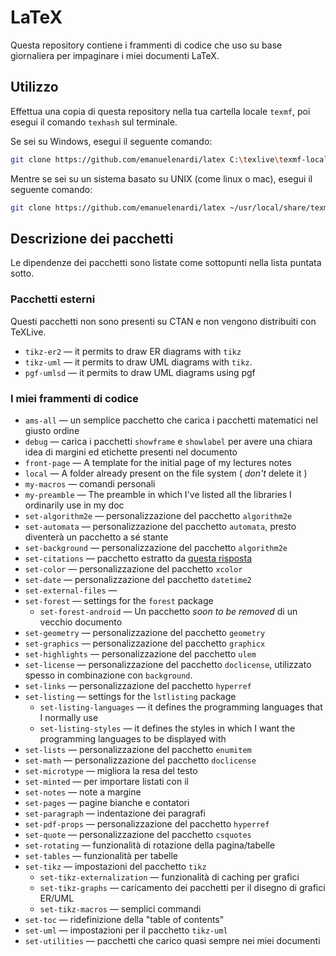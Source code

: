 # LaTeX

Questa repository contiene i frammenti di codice che uso su base giornaliera per impaginare i miei documenti LaTeX.
<!-- This repository contains the libraries that I use on daily basis to typesetting my TeX based documents. -->

## Utilizzo

Effettua una copia di questa repository nella tua cartella locale `texmf`, poi esegui il comando `texhash` sul terminale.
<!-- Clone this repo in your local `texmf` folder , then run `texhash` command on a terminal. -->

Se sei su Windows, esegui il seguente comando:
<!-- If you are on a Windows system run the following: -->
```bash
git clone https://github.com/emanuelenardi/latex C:\texlive\texmf-local\tex && texhash
```

Mentre se sei su un sistema basato su UNIX (come linux o mac), esegui il seguente comando:
<!-- While if you're on UNIX based system (like linux or mac) run the following: -->
```bash
git clone https://github.com/emanuelenardi/latex ~/usr/local/share/texmf/tex && texhash
```

## Descrizione dei pacchetti
<!-- ## Description of the packages -->

Le dipendenze dei pacchetti sono listate come sottopunti nella lista puntata sotto.
<!-- Package dependencies are listes are subitems in the bullet list below. -->

<!-- - [`exam` — A template for typesetting exams -->

<!-- - [`introduction` — This is the standard introduction that I use for my lecture notes -->

### Pacchetti esterni

Questi pacchetti non sono presenti su CTAN e non vengono distribuiti con TeXLive.

- `tikz-er2` — it permits to draw ER diagrams with `tikz`
- `tikz-uml` — it permits to draw UML diagrams with `tikz`.
- `pgf-umlsd` — it permits to draw UML di­a­grams us­ing pgf

### I miei frammenti di codice

- `ams-all` — un semplice pacchetto che carica i pacchetti matematici nel giusto ordine
- `debug` — carica i pacchetti `showframe` e `showlabel` per avere una chiara idea di margini ed etichette presenti nel documento
- `front-page` — A template for the initial page of my lectures notes
- `local` — A folder already present on the file system ( _don't_ delete it )
- `my-macros` — comandi personali
- `my-preamble` — The preamble in which I've listed all the libraries I ordinarily use in my doc
- `set-algorithm2e` — personalizzazione del pacchetto `algorithm2e`
- `set-automata` — personalizzazione del pacchetto `automata`, presto diventerà un pacchetto a sé stante
- `set-background` — personalizzazione del pacchetto `algorithm2e`
- `set-citations` — pacchetto estratto da [questa risposta](tex.stackexchange.com/questions/53377/)
- `set-color` — personalizzazione del pacchetto `xcolor`
- `set-date` — personalizzazione del pacchetto `datetime2`
- `set-external-files` —
- `set-forest` — settings for the `forest` package
	- `set-forest-android` — Un pacchetto _soon to be removed_ di un vecchio documento
- `set-geometry` — personalizzazione del pacchetto `geometry`
- `set-graphics` — personalizzazione del pacchetto `graphicx`
- `set-highlights` — personalizzazione del pacchetto `ulem`
- `set-license` — personalizzazione del pacchetto `doclicense`, utilizzato spesso in combinazione con `background`.
- `set-links` — personalizzazione del pacchetto `hyperref`
- `set-listing` — settings for the `lstlisting` package
	- `set-listing-languages` — it defines the programming languages that I normally use
	- `set-listing-styles` — it defines the styles in which I want the programming languages to be displayed with
- `set-lists` — personalizzazione del pacchetto `enumitem`
- `set-math` — personalizzazione del pacchetto `doclicense`
- `set-microtype` — migliora la resa del testo
- `set-minted` — per importare listati con il
- `set-notes` — note a margine
- `set-pages` — pagine bianche e contatori
- `set-paragraph` — indentazione dei paragrafi
- `set-pdf-props` — personalizzazione del pacchetto `hyperref`
- `set-quote` — personalizzazione del pacchetto `csquotes`
- `set-rotating` — funzionalità di rotazione della pagina/tabelle
- `set-tables` — funzionalità per tabelle
- `set-tikz` — impostazioni del pacchetto `tikz`
	- `set-tikz-externalization` — funzionalità di caching per grafici
	- `set-tikz-graphs` — caricamento dei pacchetti per il disegno di grafici ER/UML
	- `set-tikz-macros` — semplici commandi
- `set-toc` — ridefinizione della "table of contents"
- `set-uml` — impostazioni per il pacchetto `tikz-uml`
- `set-utilities` — pacchetti che carico quasi sempre nei miei documenti

